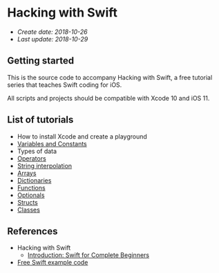 # Hacking with Swift

* *Create date: 2018-10-26*
* *Last update: 2018-10-29*

## Getting started

This is the source code to accompany Hacking with Swift, a free tutorial series that teaches Swift coding for iOS.

All scripts and projects should be compatible with Xcode 10 and iOS 11.

## List of tutorials

+ How to install Xcode and create a playground
+ [Variables and Constants](https://github.com/sthanhng/self-learning-ios-swift/blob/master/hacking-swift/variables_constants.playground/Contents.swift)
+ Types of data
+ [Operators](https://github.com/sthanhng/self-learning-ios-swift/blob/master/hacking-swift/Operators.playground/Contents.swift)
+ [String interpolation](https://github.com/sthanhng/self-learning-ios-swift/blob/master/hacking-swift/StringInterpolation.playground/Contents.swift)
+ [Arrays](https://github.com/sthanhng/self-learning-ios-swift/blob/master/hacking-swift/Arrays.playground/Contents.swift)
+ [Dictionaries](https://github.com/sthanhng/self-learning-ios-swift/blob/master/hacking-swift/Dictonaries.playground/Contents.swift)
+ [Functions](https://github.com/sthanhng/self-learning-ios-swift/blob/master/hacking-swift/Functions.playground/Contents.swift)
+ [Optionals](https://github.com/sthanhng/self-learning-ios-swift/blob/master/hacking-swift/Optionals.playground/Contents.swift)
+ [Structs](https://github.com/sthanhng/self-learning-ios-swift/blob/master/hacking-swift/Structs.playground/Contents.swift)
+ [Classes](https://github.com/sthanhng/self-learning-ios-swift/blob/master/hacking-swift/Classes.playground/Contents.swift)

## References

* Hacking with Swift
    * [Introduction: Swift for Complete Beginners](https://www.hackingwithswift.com/read/0/overview)
* [Free Swift example code](https://www.hackingwithswift.com/example-code)
